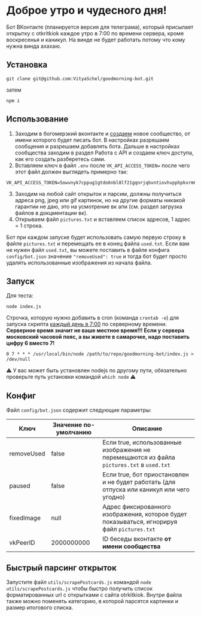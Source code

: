 # Доброе утро и чудесного дня!
Бот ВКонтакте (планируется версия для телеграма), который присылает открытку с otkritkiok каждое утро в 7:00 по времени сервера, кроме воскресенья и каникул. На винде не будет работать потому что кому нужна винда ахахаю.

## Установка

```
git clone git@github.com:VityaSchel/goodmorning-bot.git
```

затем

```
npm i
```

## Использование

1. Заходим в богомерзкий вконтакте и [создаем](https://vk.com/groups?w=groups_create) новое сообщество, от имени которого будет писать бот. В настройках разрешаем сообщения и разрешаем добавлять бота. Дальше в настройках сообщества заходим в раздел Работа с API и создаем ключ доступа, как его создать разберетесь сами.
2. Вставляем ключ в файл `.env` после `VK_API_ACCESS_TOKEN=` после чего этот файл должен выглядеть примерно так:

```env
VK_API_ACCESS_TOKEN=5owvnyk7cppug1gtdo6nbl8lf21gqnrjqbvntiovhvpphpkxrm6lqh7llqakflzzulxaizdm7vxwevrqq1wuc
```

3. Заходим на любой сайт открыток и парсим, должны получиться адреса png, jpeg или gif картинок, но на другие форматы никакой гарантии не даю, это на усмотрение вк апи (см. раздел загрузка файлов в докцментации вк).
4. Открываем файл `pictures.txt` и вставляем список адресов, 1 адрес = 1 строка.

Бот при каждом запуске будет использовать самую первую строку в файле `pictures.txt` и перемещать ее в конец файла `used.txt`. Если вам не нужен файл `used.txt`, вы можете поставить в файле конфига `config/bot.json` значение `"removeUsed": true` и тогда бот будет просто удалять использованные изображения из начала файла.

## Запуск

Для теста:
```
node index.js
```

Строчка, которую нужно добавить в cron (команда `crontab -e`) для запуска скрипта [каждый день в 7:00](https://crontab.guru/#0_7_*_*_*) по серверному времени. **Серверное время значит не ваше местное время!!! Если у сервера московский часовой пояс, а вы живете в самарочке, надо поставить цифру 6 вместо 7!**

```
0 7 * * * /usr/local/bin/node /path/to/repo/goodmorning-bot/index.js > /dev/null
```

:warning: У вас может быть установлен nodejs по другому пути, обязательно проверьте путь установки командой `which node` :warning:

## Конфиг

Файл `config/bot.json` содержит следующие параметры:

Ключ|Значение по-умолчанию|Описание
---|---|---
removeUsed|false|Если true, использованные изображения не перемещаются из файла `pictures.txt` в `used.txt`
paused|false|Если true, бот приостановлен и не будет работать (для отпуска или каникул или чего угодно)
fixedImage|null|Адрес фиксированного изображения, которое будет показываться, игнорируя файл `pictures.txt`
vkPeerID|2000000000|ID беседы вконтакте **от имени сообщества**

## Быстрый парсинг открыток

Запустите файл `utils/scrapePostcards.js` командой `node utils/scrapePostcards.js` чтобы быстро получить список форматированных url с открытками с сайта otrkitkiok. Внутри файла также можно поменять категорию, в которой парсятся картинки и размер итогового списка.